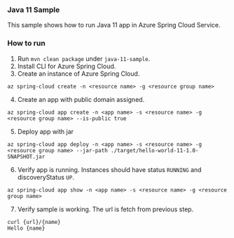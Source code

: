 ### Java 11 Sample

This sample shows how to run Java 11 app in Azure Spring Cloud Service.

### How to run 

1. Run `mvn clean package` under `java-11-sample`.
2. Install CLI for Azure Spring Cloud.
3. Create an instance of Azure Spring Cloud.
```
az spring-cloud create -n <resource name> -g <resource group name>
```
4. Create an app with public domain assigned.
```
az spring-cloud app create -n <app name> -s <resource name> -g <resource group name> --is-public true 
```
5. Deploy app with jar
```
az spring-cloud app deploy -n <app name> -s <resource name> -g <resource group name> --jar-path ./target/hello-world-11-1.0-SNAPSHOT.jar
```
6. Verify app is running. Instances should have status `RUNNING` and discoveryStatus `UP`. 
```
az spring-cloud app show -n <app name> -s <resource name> -g <resource group name>
```
7. Verify sample is working. The url is fetch from previous step. 
```
curl {url}/{name}
Hello {name}
```
